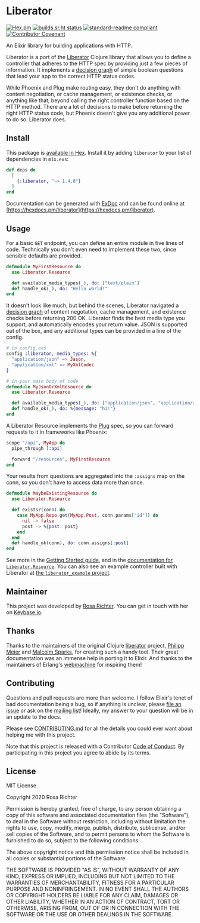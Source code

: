 # Liberator

[![Hex.pm](https://img.shields.io/hexpm/v/liberator)](https://hex.pm/packages/liberator/)
[![builds.sr.ht status](https://builds.sr.ht/~cosmicrose/liberator.svg)](https://builds.sr.ht/~cosmicrose/liberator?)
[![standard-readme compliant](https://img.shields.io/badge/readme%20style-standard-brightgreen.svg)](https://github.com/RichardLitt/standard-readme)
[![Contributor Covenant](https://img.shields.io/badge/Contributor%20Covenant-v2.0%20adopted-ff69b4.svg)](code_of_conduct.md)

An Elixir library for building applications with HTTP.

Liberator is a port of the [Liberator](https://clojure-liberator.github.io/liberator/) Clojure library
that allows you to define a controller that adheres to the HTTP spec by providing just a few pieces of information.
It implements a [decision graph] of simple boolean questions that lead your app to the correct HTTP status codes.

While Phoenix and Plug make routing easy, they don't do anything with content negotiation,
or cache management, or existence checks, or anything like that,
beyond calling the right controller function based on the HTTP method.
There are a lot of decisions to make before returning the right HTTP status code,
but Phoenix doesn't give you any additional power to do so.
Liberator does.

## Install

This package is [available in Hex](https://hex.pm/packages/liberator).
Install it by adding `liberator` to your list of dependencies in `mix.exs`:

```elixir
def deps do
  [
    {:liberator, "~> 1.4.0"}
  ]
end
```

Documentation can be generated with [ExDoc](https://github.com/elixir-lang/ex_doc)
and can be found online at [https://hexdocs.pm/liberator](https://hexdocs.pm/liberator).

## Usage

For a basic `GET` endpoint, you can define an entire module in five lines of code.
Technically you don't even need to implement these two,
since sensible defaults are provided.

```elixir
defmodule MyFirstResource do
  use Liberator.Resource

  def available_media_types(_), do: ["text/plain"]
  def handle_ok(_), do: "Hello world!"
end
```

It doesn't look like much, but behind the scenes,
Liberator navigated a [decision graph] of content negotation, cache management,
and existence checks before returning 200 OK.
Liberator finds the best media type you support,
and automatically encodes your return value.
JSON is supported out of the box, and any additional types
can be provided in a line of the config.

```elixir
# in config.exs
config :liberator, media_types: %{
  "application/json" => Jason,
  "application/xml" => MyXmlCodec
}

# in your main body of code
defmodule MyJsonOrXmlResource do
  use Liberator.Resource

  def available_media_types(_), do: ["application/json", "application/xml"]
  def handle_ok(_), do: %{message: "hi!"}
end
```

A Liberator Resource implements the [Plug](https://github.com/elixir-plug/plug) spec,
so you can forward requests to it in frameworks like Phoenix:

```elixir
scope "/api", MyApp do
  pipe_through [:api]

  forward "/resources", MyFirstResource
end
```

Your results from questions are aggregated into the `:assigns` map on the conn,
so you don't have to access data more than once.

```elixir
defmodule MaybeExistingResource do
  use Liberator.Resource

  def exists?(conn) do
    case MyApp.Repo.get(MyApp.Post, conn.params["id"]) do
      nil -> false
      post -> %{post: post}
    end
  end
  def handle_ok(conn), do: conn.assigns[:post]
end
```

See more in the [Getting Started guide](guides/getting_started.md),
and in the [documentation for `Liberator.Resource`](https://hexdocs.pm/liberator/Liberator.Resource.html).
You can also see an example controller built with Liberator at [the `liberator_example` project](https://github.com/Cantido/liberator_example/).

## Maintainer

This project was developed by [Rosa Richter](https://about.me/rosa.richter).
You can get in touch with her on [Keybase.io](https://keybase.io/cantido).

## Thanks

Thanks to the maintainers of the original Clojure [liberator] project,
[Philipp Meier] and [Malcolm Sparks], for creating such a handy tool.
Their great documentation was an immense help in porting it to Elixir.
And thanks to the maintainers of Erlang's [webmachine](https://github.com/basho/webmachine) for inspiring them!

[Philipp Meier]: https://github.com/ordnungswidrig
[Malcolm Sparks]: https://github.com/malcolmsparks
[liberator]: https://github.com/clojure-liberator/liberator
[webmachine]: https://github.com/basho/webmachine

## Contributing

Questions and pull requests are more than welcome.
I follow Elixir's tenet of bad documentation being a bug,
so if anything is unclear, please [file an issue](https://todo.sr.ht/~cosmicrose/liberator) or ask on the [mailing list]!
Ideally, my answer to your question will be in an update to the docs.

Please see [CONTRIBUTING.md](CONTRIBUTING.md) for all the details you could ever want about helping me with this project.

Note that this project is released with a Contributor [Code of Conduct].
By participating in this project you agree to abide by its terms.

## License

MIT License

Copyright 2020 Rosa Richter

Permission is hereby granted, free of charge, to any person obtaining a copy of
this software and associated documentation files (the "Software"), to deal in
the Software without restriction, including without limitation the rights to
use, copy, modify, merge, publish, distribute, sublicense, and/or sell copies
of the Software, and to permit persons to whom the Software is furnished to do
so, subject to the following conditions:

The above copyright notice and this permission notice shall be included in all
copies or substantial portions of the Software.

THE SOFTWARE IS PROVIDED "AS IS", WITHOUT WARRANTY OF ANY KIND, EXPRESS OR
IMPLIED, INCLUDING BUT NOT LIMITED TO THE WARRANTIES OF MERCHANTABILITY,
FITNESS FOR A PARTICULAR PURPOSE AND NONINFRINGEMENT. IN NO EVENT SHALL THE
AUTHORS OR COPYRIGHT HOLDERS BE LIABLE FOR ANY CLAIM, DAMAGES OR OTHER
LIABILITY, WHETHER IN AN ACTION OF CONTRACT, TORT OR OTHERWISE, ARISING FROM,
OUT OF OR IN CONNECTION WITH THE SOFTWARE OR THE USE OR OTHER DEALINGS IN THE
SOFTWARE.

[Code of Conduct]: code_of_conduct.md
[decision graph]: https://clojure-liberator.github.io/liberator/tutorial/decision-graph.html
[mailing list]: https://lists.sr.ht/~cosmicrose/liberator
